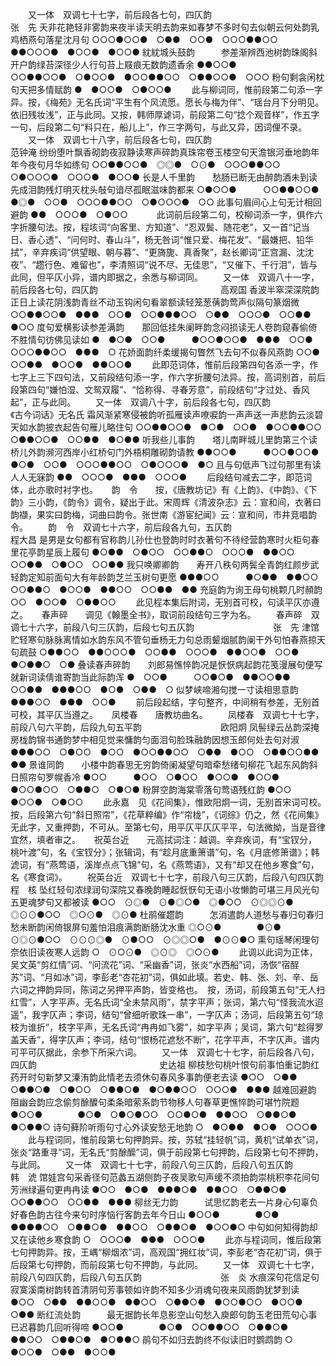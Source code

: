 <!-- { "loadSidebar": true } -->
　　又一体　双调七十七字，前后段各七句，四仄韵　　　　　　　　　　　　　　张　先
夭非花艳轻非雾韵来夜半读天明去韵来如春梦不多时句去似朝云何处韵乳鸡栖燕句落星沈月句
○○○●○○●　○●●　○○●　○○○●●○○　●●○○○●　●○○●　●○○●
紞紞城头鼓韵　　　参差渐辨西池树韵珠阁斜开户韵绿苔深径少人行句苔上屐痕无数韵遗香余
●●○○●　　　　○○●●○○●　○●○○●　●○○●●○○　○●●○○●　○○○
粉句剩衾闲枕句天把多情赋韵
●　●○○●　○●○○●
 　　此与柳词同，惟前段第二句添一字异。按，《梅苑》无名氏词“平生有个风流愿。愿长与梅为伴”、“瑶台月下分明见。依旧残妆浅”，正与此同。又按，韩师厚谑词，前段第二句“捻个观音样”，作五字一句，后段第二句“料只在，船儿上”，作三字两句，与此又异，因词俚不录。 
　　又一体　双调七十八字，前后段各七句，四仄韵　　　　　　　　　　　　　　范钟淹
纷纷堕叶飘香砌韵夜寂静读寒声碎韵真珠帘卷玉楼空句天澹银河垂地韵年年今夜句月华如练句
○○●●○○●　◎◎●　○⊙●　○○○●●○○　○●○○○●　○○○●　●○○●
长是人千里韵　　愁肠已断无由醉韵酒未到读先成泪韵残灯明灭枕头敧句谙尽孤眠滋味韵都来
○●○○●　　　○○●●○○●　●◎●　○○●　○○○●●○○　○●○○○●　○○
此事句眉间心上句无计相回避韵
●●　○○○●　○●○○　
 　　此词前后段第二句，校柳词添一字，俱作六字折腰句法。按，程垓词“向客里、方知道”、“忍双鬓、随花老”，又一首“记当日、香心透”、“问何时、春山斗”，杨无咎词“惟只爱、梅花发”、“最嫌把、铅华拭”，辛弃疾词“供望眼、朝与暮”、“更旖旎、真香聚”，赵长卿词“正宫漏、沈沈夜”、“趱行色、难留也”，李清照词“说不尽、无佳思”，“又催下、千行泪”，皆与此同，但平仄小异，谱内即据之，余悉与柳词同。 
　　又一体　双调八十一字，前后段各七句，四仄韵　　　　　　　　　　　　　　高观国
香波半窣深深院韵正日上读花阴浅韵青丝不动玉钩闲句看翠额读轻笼葱蒨韵莺声似隔句篆烟微
○○●●○○●　●●●　○○●　○○●●●○○　○●●　○○○●　○○●●　●○○
度句爱横影读参差满韵　　那回低挂朱阑畔韵念闷损读无人卷韵窥春偷倚不胜情句彷佛见读如
●　●○●　○○●　　　●○○●○○●　●●●　○○●　○○○●●○○　●●●　○
花娇面韵纤柔缓揭句瞥然飞去句不似春风燕韵
○○●　○○●●　●○○●　●●○○●
 　　此即范词体，惟前后段第四句各添一字，作七字上三下四句法，又前段结句添一字，作六字折腰句法异。按，高词别首，前后段第四句“嫌怕湿、文鸳双履”、“恰称得、寻春芳意”，前段结句“才过处、香风起”，正与此同。 
　　又一体　双调八十字，前后段各七句，四仄韵　　　　　　　　　《古今词话》无名氏
霜风渐紧寒侵被韵听孤雁读声嘹唳韵一声声送一声悲韵云淡碧天如水韵披衣起告句雁儿略住句
○○●●○○●　●○●　○○●　●○○●●○○　○●●○○●　○○●●　●○●●
听我些儿事韵　　塔儿南畔城儿里韵第三个读桥儿外韵濒河西岸小红桥句门外梧桐雕砌韵请教
●●○○●　　　●○○●○○●　●○●　○○●　○○○●●○○　○●○○○●　●○
且与句低声飞过句那里有读人人无寐韵
●●　○○○●　●●●　○○○●
 　　后段结句减去二字，即范词体，此亦歌时衬字也。 
　
韵　令　　按，《唐教坊记》有《上韵》、《中韵》、《下韵》三小韵，《韵令》调令，疑出于此。宋周辉《清波杂志》云：宣和间，衣著曰韵襭，果实曰韵梅，词曲曰韵令。张世南《游宦纪闻》云：宣和间，市井竞唱韵令。
　　韵　令　双调七十六字，前后段各九句，五仄韵　　　　　　　　　　　　　　程大昌
是男是女句都有官称韵儿孙仕也登韵时时衣著句不待经营韵寒时火柜句春里花亭韵星辰上履句
●○●●　○●○○　○○●●○　○○○●　●●○○　○○●●　○●○○　○○●●
我只唤卿卿韵　　寿开八秩句两鬓全青韵红颜步武轻韵定知前面句大有年龄韵芝兰玉树句更愿
●●●○○　　　●○●●　●●○○　○○●●○　●○○●　●●○○　○○●●　●●
充庭韵为询王母句桃颗几时頳韵
○○　●○○●　○●●○○
 　　此见程本集后附词，无别首可校，句读平仄亦遵之。 
　
春声碎　　调见《翰墨全书》，取词前段结句三字为名。
　　春声碎　双调七十六字，前段八句三仄韵，后段七句五仄韵　　　　　　　　　张　先
津馆贮轻寒句脉脉离情如水韵东风不管句垂杨无力句总雨颦烟腻韵阑干外句怕春燕掠天句疏鼓
○●●○○　●●○○○●　○○●●　○○○●　●●○○●　○○●　●○●●○　○●
叠读春声碎韵　　刘郎易憔悴韵况是恹恹病起韵花笺漫展句便写就新词读倩谁寄韵当此际韵浑
●　○○●　　　○○●○●　●●○○●●　○○●●　●●●○○　●○●　○●●　○
似梦峡啼湘句搅一寸读相思意韵
●●●○○　●●●　○○●
 　　前后段起结，字句整齐，中间稍有参差，无别首可校，其平仄当遵之。 
　
凤楼春　　唐教坊曲名。
　　凤楼春　双调七十七字，前段八句六平韵，后段九句五平韵　　　　　　　　　欧阳炯
凤髻绿云丛韵深掩房栊韵锦书通韵梦中相见觉来慵韵匀面泪句脸珠融韵因想玉郎何处去句对淑
●●●○○　○●○○　●○○　●○○●●○○　○●●　●○○　○●●○○●●　●●
景谁同韵　　小楼中韵春思无穷韵倚阑凝望句暗牵愁绪句柳花飞起东风韵斜日照帘句罗幌香冷
●○○　　　●○○　○●○○　●○○●　●○○●　●○○●○○　○●●○　○●○●
粉屏空韵海棠零落句莺语残红韵
●○○　●○○●　○●○○
 　　此永嘉　见《花间集》，惟欧阳炯一词，无别首宋词可校。　按，后段第六句“斜日照帘”，《花草粹编》作“帘栊”，《词综》仍之，然《花间集》无此字，又重押韵，不可从。至第七句，用平仄平仄仄平平，句法微拗，当是音律宜然，填者审之。 
　
祝英台近　　元高拭词注：越调。辛弃疾词，有“宝钗分，桃叶渡”句，名《宝钗分》；张辑词，有“趁月底重箫谱”句，名《月底修箫谱》；韩淲词，有“燕莺语，溪岸点点飞锦”句，名《燕莺语》，又有“却又在他乡寒食”句，名《寒食词》。
　　祝英台近　双调七十七字，前段八句三仄韵，后段八句四仄韵　　　　　　　　程　核
坠红轻句浓绿润句深院又春晚韵睡起恹恹句无语小妆懒韵可堪三月风光句五更魂梦句又都被读
●○○　⊙◎●　⊙●◎○●　◎●○○　⊙◎◎⊙●　◎⊙⊙●○○　◎○⊙●　◎⊙●
杜鹃催趱韵　　　怎消遣韵人道愁与春归句春归愁未断韵闲倚银屏句羞怕泪痕满韵断肠沈水重
◎○⊙●　　　　●⊙●　⊙◎⊙●○○　⊙⊙⊙◎●　⊙●○○　⊙◎◎○●　●⊙⊙●○
熏句瑶琴闲理句奈依旧读夜寒人远韵
○　⊙○⊙●　◎⊙◎　◎○⊙●
 　　此调以此词为正体，吴文英“剪红情”词、“问流花”词、“采幽香”词，张炎“水西船”词，汤恢“宿酲苏”词、“月如冰”词，李彭老“杏花初”词，俱如此填。若史、韩、张、刘、辛、岳六词之押韵异同，陈词之另押平声韵，皆变格也。　按，汤词，前段第五句“无人扫红雪”，人字平声。无名氏词“全未禁风雨”，禁字平声；张词，第六句“怪我流水迢遥”，我字仄声；李词，结句“曾细听歌珠一串”，一字仄声；汤词，后段第五句“琼枝为谁折”，枝字平声，无名氏词“冉冉如飞雾”，如字平声；吴词，第六句“趁得罗盖天香”，得字仄声；李词，结句“恨杨花遮愁不断”，花字平声，不字仄声。谱内可平可仄据此，余参下所采六词。 
　　又一体　双调七十七字，前后段各八句，四仄韵　　　　　　　　　　　　　　史达祖
柳枝愁句桃叶恨句前事怕重记韵红药开时句新梦又溱洧韵此情老去须休句春风多事韵便老去读
●○○　○●●　○●●○●　○●○○　○●●○●　●○●●○○　○○○●　●●●
越难回避韵　　　阻幽会韵应念偷剪酴醾句柔条暗萦系韵节物移人句春草更憔悴韵可堪竹院题
●○○●　　　　●○●　○●○●○○　○○●○●　●●○○　○●●○●　●○●●○
诗句藓阶听雨句寸心外读安愁无地韵
○　●○●●　●○●　○○○●
 　　此与程词同，惟前段第七句押韵异。按，苏轼“挂轻帆”词，黄机“试单衣”词，张炎“路重寻”词，无名氏“剪酴醿”词，俱于前段第七句押韵，后段第七句不押韵，与此同。 
　　又一体　双调七十七字，前段八句三仄韵，后段八句五仄韵　　　　　　　　　韩　淲
馆娃宫句采香径句范蠡五湖侧韵子夜吴歌句声缓不须拍韵崇桃积李花间句芳洲绿遍句更冉冉读
●○○　●○●　●●●○●　●●○○　○●●○●　○○●●○○　○○●●　●●●
柳丝无力韵　　　试思忆韵老去一片身心句辜负好春色韵古往今来句时序恼行客韵去年今日山
●○○●　　　　●○●　●●●●○○　○●●○●　●●○○　○●●○●　●○○●○
中句如何知得韵却又在读他乡寒食韵
○　○○○●　●●●　○○○●
 　　此亦与程词同，惟后段第七句押韵异。按，王嵎“柳烟浓”词，高观国“拥红妆”词，李彭老“杏花初”词，俱于后段第七句押韵，而前段第七句不押韵，与此同。 
　　又一体　双调七十七字，前段八句四仄韵，后段八句五仄韵　　　　　　　　　张　炎
水痕深句花信足句寂寞溪南树韵转首清阴句芳事顿如许韵不知多少消魂句夜来风雨韵犹梦到读
●○○　○●●　●●○○●　●●○○　○●●○●　●○○●○○　●○○●　○●●
断红流处韵　　　最无据韵长年息影空山句愁入庾郎句韵玉老田荒句心事已迟暮韵几回听得啼
●○○●　　　　●○●　○○●●○○　○●●○●　●●○○　○●●○●　●○●●○
鹃句不如归去韵终不似读旧时鹦鹉韵
○　●○○●　○●●　●○○●
